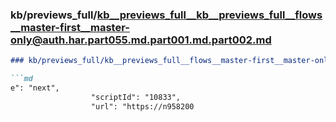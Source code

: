 ### kb/previews_full/kb__previews_full__kb__previews_full__flows__master-first__master-only@auth.har.part055.md.part001.md.part002.md

```md
### kb/previews_full/kb__previews_full__flows__master-first__master-only@auth.har.part055.md.part001.md (part 002)

```md
e": "next",
                  "scriptId": "10833",
                  "url": "https://n958200
```

```

```
